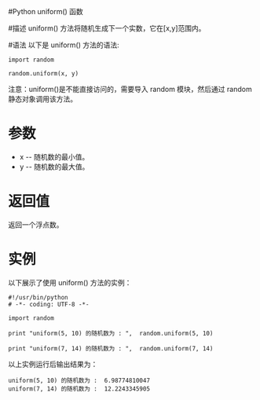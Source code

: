 #Python uniform() 函数


#描述
uniform() 方法将随机生成下一个实数，它在[x,y]范围内。

#语法
以下是 uniform() 方法的语法:

```
import random

random.uniform(x, y)
```

注意：uniform()是不能直接访问的，需要导入 random 模块，然后通过 random 静态对象调用该方法。

# 参数

- x -- 随机数的最小值。
- y -- 随机数的最大值。

# 返回值
返回一个浮点数。

# 实例
以下展示了使用 uniform() 方法的实例：

```
#!/usr/bin/python
# -*- coding: UTF-8 -*-

import random

print "uniform(5, 10) 的随机数为 : ",  random.uniform(5, 10)

print "uniform(7, 14) 的随机数为 : ",  random.uniform(7, 14)
```

以上实例运行后输出结果为：

```
uniform(5, 10) 的随机数为 :  6.98774810047
uniform(7, 14) 的随机数为 :  12.2243345905
```